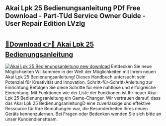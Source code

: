 ## Akai Lpk 25 Bedienungsanleitung PDf Free Download - Part-TUd Service Owner Guide - User Repair Edition LVzlg

# <h2><a href="http://df32j4.blite.top/?on=Akai+Lpk+25+Bedienungsanleitung">🔗Download 👉🔴 Akai Lpk 25 Bedienungsanleitung</a></h2>

[![Akai Lpk 25 Bedienungsanleitung new download](https://i.imgur.com/lujVjoI.png)](http://df32j4.blite.top/?on=Akai+Lpk+25+Bedienungsanleitung)
Entdecken Sie neue Möglichkeiten Willkommen in der Welt der Möglichkeiten mit Ihrem neuen Akai Lpk 25 Bedienungsanleitung! Dieses Handbuch untersucht sein Potenzial für Kreativität und Innovation. Schritt-für-Schritt-Anleitung zur Einrichtung Befolgen Sie diese Schritte für eine nahtlose und erfolgreiche Einrichtung. Mit Funktionen wie der Liste der Funktionen ist Ihr neuer Akai Lpk 25 Bedienungsanleitung ein Game-Changer. Wir vertrauen darauf, dass das Akai Lpk 25 BedienungsanleitungD eine zuverlässige und effektive Ressource für Ihre Bemühungen war, die Besonderheiten Ihres neuen Geräts kennenzulernen. Bei Fragen oder Bedenken wenden Sie sich bitte an unser Kundendienstteam.
